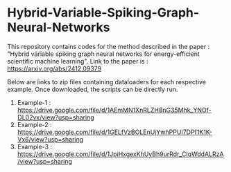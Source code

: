 # Hybrid-Variable-Spiking-Graph-Neural-Networks
This repository contains codes for the method described in the paper : "Hybrid variable spiking graph neural networks for energy-efficient scientific machine learning". Link to the paper is : https://arxiv.org/abs/2412.09379

Below are links to zip files containing dataloaders for each respective example. Once downloaded, the scripts can be directly run.
1) Example-1 : https://drive.google.com/file/d/1AEmMN1XnRLZH8nG35Mhk_YNOf-DL02vx/view?usp=sharing
2) Example-2 : https://drive.google.com/file/d/1GELfVzBOLEnUjYwhPPUI7DPf1K1K-Vx6/view?usp=sharing
3) Example-3 : https://drive.google.com/file/d/1JpiHxgexKhUyBh9urRdr_CIqWddALRzA/view?usp=sharing
